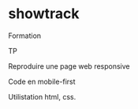 # showtrack


Formation

TP


Reproduire une page web responsive

Code en mobile-first


Utilistation html, css. 
